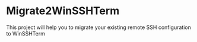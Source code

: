# Migrate2WinSSHTerm
This project will help you to migrate your existing remote SSH configuration to WinSSHTerm
